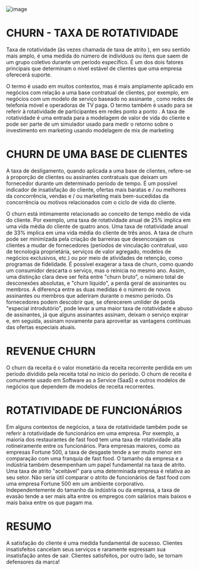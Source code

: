 ![image](https://user-images.githubusercontent.com/72530507/131257094-d9d5d7af-d46e-4de8-b05f-3755745714f0.png)







# CHURN - TAXA DE ROTATIVIDADE

Taxa de rotatividade (às vezes chamada de taxa de atrito ), em seu sentido mais amplo, é uma medida do número de indivíduos ou itens que saem de um grupo coletivo durante um período específico. É um dos dois fatores principais que determinam o nível estável de clientes que uma empresa oferecerá suporte.

O termo é usado em muitos contextos, mas é mais amplamente aplicado em negócios com relação a uma base contratual de clientes, por exemplo, em negócios com um modelo de serviço baseado no assinante , como redes de telefonia móvel e operadoras de TV paga. O termo também é usado para se referir à rotatividade de participantes em redes ponto a ponto . A taxa de rotatividade é uma entrada para a modelagem de valor de vida do cliente e pode ser parte de um simulador usado para medir o retorno sobre o investimento em marketing usando modelagem de mix de marketing

# CHURN DE UMA BASE DE CLIENTES

A taxa de desligamento, quando aplicada a uma base de clientes, refere-se à proporção de clientes ou assinantes contratuais que deixam um fornecedor durante um determinado período de tempo. É um possível indicador de insatisfação do cliente, ofertas mais baratas e / ou melhores da concorrência, vendas e / ou marketing mais bem-sucedidas da concorrência ou motivos relacionados com o ciclo de vida do cliente.

O churn está intimamente relacionado ao conceito de tempo médio de vida do cliente. Por exemplo, uma taxa de rotatividade anual de 25% implica em uma vida média do cliente de quatro anos. Uma taxa de rotatividade anual de 33% implica em uma vida média do cliente de três anos. A taxa de churn pode ser minimizada pela criação de barreiras que desencorajam os clientes a mudar de fornecedores (períodos de vinculação contratual, uso de tecnologia proprietária, serviços de valor agregado, modelos de negócios exclusivos, etc.) ou por meio de atividades de retenção, como programas de fidelidade. É possível exagerar a taxa de churn, como quando um consumidor descarta o serviço, mas o reinicia no mesmo ano. Assim, uma distinção clara deve ser feita entre "churn bruto", o número total de desconexões absolutas, e "churn líquido", a perda geral de assinantes ou membros. A diferença entre as duas medidas é o número de novos assinantes ou membros que aderiram durante o mesmo período. Os fornecedores podem descobrir que, se oferecerem umlíder de perda "especial introdutório", pode levar a uma maior taxa de rotatividade e abuso de assinantes, já que alguns assinantes assinam, deixam o serviço expirar e, em seguida, assinam novamente para aproveitar as vantagens contínuas das ofertas especiais atuais.

# REVENUE CHURN

O churn da receita é o valor monetário da receita recorrente perdida em um período dividido pela receita total no início do período. O churn de receita é comumente usado em Software as a Service (SaaS) e outros modelos de negócios que dependem de modelos de receita recorrentes.

# ROTATIVIDADE DE FUNCIONÁRIOS

Em alguns contextos de negócios, a taxa de rotatividade também pode se referir à rotatividade de funcionários em uma empresa. Por exemplo, a maioria dos restaurantes de fast food tem uma taxa de rotatividade alta rotineiramente entre os funcionários. Para empresas maiores, como as empresas Fortune 500, a taxa de desgaste tende a ser muito menor em comparação com uma franquia de fast food. O tamanho da empresa e a indústria também desempenham um papel fundamental na taxa de atrito. Uma taxa de atrito "aceitável" para uma determinada empresa é relativa ao seu setor. Não seria útil comparar o atrito de funcionários de fast food com uma empresa Fortune 500 em um ambiente corporativo. Independentemente do tamanho da indústria ou da empresa, a taxa de evasão tende a ser mais alta entre os empregos com salários mais baixos e mais baixa entre os que pagam ma.

# RESUMO

A satisfação do cliente é uma medida fundamental de sucesso. Clientes 
insatisfeitos cancelam seus serviços e raramente expressam sua insatisfação antes 
de sair. Clientes satisfeitos, por outro lado, se tornam defensores da marca!
